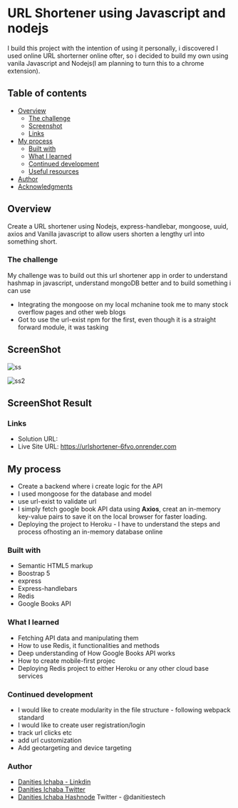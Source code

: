 # URL Shortener using Javascript and nodejs

I build this project with the intention of using it personally, i discovered I used online URL shorterner online ofter, so i decided to build my own using vanila Javascript and Nodejs(I am planning to turn this to a chrome extension).

## Table of contents

- [Overview](#overview)
  - [The challenge](#the-challenge)
  - [Screenshot](#screenshot)
  - [Links](#links)
- [My process](#my-process)
  - [Built with](#built-with)
  - [What I learned](#what-i-learned)
  - [Continued development](#continued-development)
  - [Useful resources](#useful-resources)
- [Author](#author)
- [Acknowledgments](#acknowledgments)

## Overview
Create a URL shortener using Nodejs, express-handlebar, mongoose, uuid, axios and Vanilla javascript  to allow users shorten a lengthy url into something short.


### The challenge

My challenge was to build out this url shortener app in order to understand hashmap in javascript, understand mongoDB better and to build something i can use
- Integrating the mongoose on my local mchanine took me to many stock overflow pages and other web blogs
- Got to use the url-exist npm for the first, even though it is a straight forward module, it was tasking

## ScreenShot
![ss](https://user-images.githubusercontent.com/12422620/236650566-bafc3721-98aa-4a96-a1ef-b48cda89a5ea.png)

![ss2](https://user-images.githubusercontent.com/12422620/236650578-7eb5d66d-3e51-4fcf-9c8f-90cf875dd241.png)



## ScreenShot Result



### Links

- Solution URL: 
- Live Site URL: https://urlshortener-6fvo.onrender.com

## My process
- Create a backend where i create logic for the API
- I used mongoose for the database and model
- use url-exist to validate url
- I simply fetch google book API data using **Axios**, creat an in-memory key-value pairs to save it on the local browser for faster loading.
- Deploying the project to Heroku - I have to understand the steps and process ofhosting an in-memory database online

### Built with
- Semantic HTML5 markup
- Boostrap 5
- express
- Express-handlebars
- Redis
- Google Books API

### What I learned
- Fetching API data and manipulating them
- How to use Redis, it functionalities and methods
- Deep understanding of How Google Books API works
- How to create mobile-first projec
- Deploying Redis project to either Heroku or any other cloud base services


### Continued development
- I would like to create modularity in the file structure -  following webpack standard
- I would like to create user registration/login
- track url clicks etc
- add url customization
- Add geotargeting and device targeting

### Author
- [Danities Ichaba - Linkdin](https://www.linkedin.com/in/danities-ichaba-50a806171?lipi=urn%3Ali%3Apage%3Ad_flagship3_profile_view_base_contact_details%3Bww5hjSUjT%2BCSaJSXADphiQ%3D%3D)
- [Danities Ichaba Twitter](https://twitter.com/danitiestech)
- [Danities Ichaba Hashnode](https://hashnode.com/@Danities)
Twitter - @danitiestech



